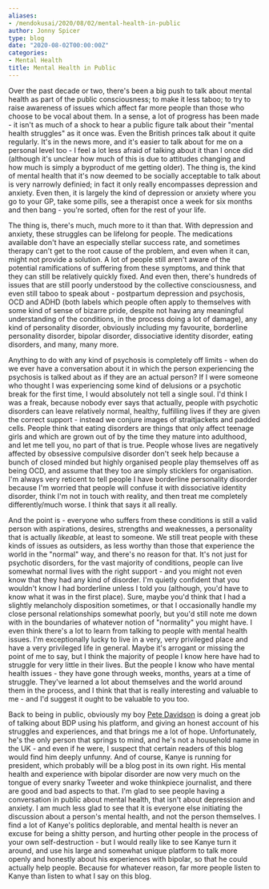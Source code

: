 ```yaml
---
aliases:
- /mendokusai/2020/08/02/mental-health-in-public
author: Jonny Spicer
type: blog
date: "2020-08-02T00:00:00Z"
categories:
- Mental Health
title: Mental Health in Public
---
```

Over the past decade or two, there's been a big push to talk about mental health as part of the public consciousness; to make it less taboo; to try to raise awareness of issues which affect far more people
than those who choose to be vocal about them. In a sense, a lot of progress has been made - it isn't as much of a shock to hear a public figure talk about their "mental health struggles" as it once was. Even
the British princes talk about it quite regularly. It's in the news more, and it's easier to talk about for me on a personal level too - I feel a lot less afraid of talking about it than I once did (although it's
unclear how much of this is due to attitudes changing and how much is simply a byproduct of me getting older). The thing is, the kind of mental health that it's now deemed to be socially acceptable to talk about is
very narrowly definied; in fact it only really encompasses depression and anxiety. Even then, it is largely the kind of depression or anxiety where you go to your GP, take some pills, see a therapist once a week for
six months and then bang - you're sorted, often for the rest of your life.

The thing is, there's much, much more to it than that. With depression and anxiety, these struggles can be lifelong for people. The medications available don't have an especially stellar success rate, and
sometimes therapy can't get to the root cause of the problem, and even when it can, might not provide a solution. A lot of people still aren't aware of the potential ramifications of suffering from these symptoms,
and think that they can still be relatively quickly fixed. And even then, there's hundreds of issues that are still poorly understood by the collective consciousness, and even still taboo to speak about - postpartum
depression and psychosis, OCD and ADHD (both labels which people often apply to themselves with some kind of sense of bizarre pride, despite not having any meaningful understanding of the conditions, in the process
doing a lot of damage), any
kind of personality disorder, obviously including my favourite, borderline personality disorder, bipolar disorder, dissociative identity disorder, eating disorders, and many, many more.

Anything to do with any kind
of psychosis is completely off limits - when do we ever have a conversation about it in which the person experiencing the psychosis is talked about as if they are an actual person? If I were someone who
thought I was experiencing some kind of delusions or a psychotic break for the first time, I would absolutely not tell a single soul. I'd think I was a freak, because nobody ever says that actually, people with
psychotic disorders can leave relatively normal, healthy, fulfilling lives if they are given the correct support - instead we conjure images of straitjackets and padded cells. People think that eating disorders
are things that only affect teenage girls and which are grown out of by the time they mature into adulthood, and let me tell you, no part of that is true. People whose lives are negatively affected by obsessive
compulsive disorder don't seek help because a bunch of closed minded but highly organised people play themselves off as being OCD, and assume that they too are simply sticklers for organisation. I'm always very
reticent to tell people I have borderline personality disorder because I'm worried that people will confuse it with dissociative identity disorder, think I'm not in touch with reality, and then treat me completely
differently/much worse. I think that says it all really.

And the point is - everyone who suffers from these conditions is still a valid person with aspirations, desires, strengths and weaknesses, a personality that
is actually *likeable*, at least to someone. We still treat people with these kinds of issues as outsiders, as less worthy than those that experience the world in the "normal" way, and there's no reason for that.
It's not just for psychotic disorders, for the vast majority of conditions, people can live somewhat normal lives with the right support - and you might not even know that they had any kind of disorder. I'm quietly
confident that you wouldn't know I had borderline unless I told you (although, you'd have to know what it was in the first place). Sure, maybe you'd think that I had a slightly melancholy disposition sometimes, or
that I occasionally handle my close personal relationships somewhat poorly, but you'd still note me down with in the boundaries of whatever notion of "normality" you might have. I even think there's a lot to learn
from talking to people with mental health issues. I'm exceptionally lucky to live in a very, very privileged place and have a very privileged life in general. Maybe it's arrogant or missing the point of me to say,
but I think the majority of people I know here have had to struggle for very little in their lives. But the people I know who have mental health issues - they have gone through weeks, months, years at a time of
struggle. They've learned a lot about themselves and the world around them in the process, and I think that that is really interesting and valuable to me - and I'd suggest it ought to be valuable to you too.

Back to being in public, obviously my boy [Pete Davidson](/blog/pete-davidson) is doing a great job of talking about BDP using his platform, and giving an honest account of his
struggles and experiences, and that
brings me a lot of hope. Unfortunately, he's the only person that springs to mind, and he's not a household name in the UK - and even if he were, I suspect that certain readers of this blog would find him deeply
unfunny. And of course, Kanye is running for president, which probably will be a blog post in its own right. His mental health and experience with bipolar disorder are now very much on the tongue of every snarky
Tweeter and woke thinkpiece journalist, and there are good and bad aspects to that. I'm glad to see people having a conversation in public about mental health, that isn't about depression and anxiety. I am much less
glad to see that it is everyone else initiating the discussion about a person's mental health, and not the person themselves. I find a lot of Kanye's politics deplorable, and mental health is never an excuse for
being a shitty person, and hurting other people in the process of your own self-destruction - but I would really like to see Kanye turn it around, and use his large and somewhat unique platform to talk more openly
and honestly about his experiences with bipolar, so that he could actually help people. Because for whatever reason, far more people listen to Kanye than listen to what I say on this blog.
